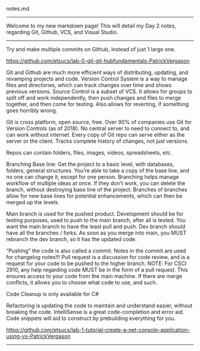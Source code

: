 notes.md

-----------------------------

Welcome to my new markdown page! This will detail my Day 2 notes, regarding Git, Github, VCS, and Visual Studio.

-----------------------------

Try and make multiple commits on Github, instead of just 1 large one.

https://github.com/etsucs/lab-0-git-git-hubfundamentals-PatrickVergason

Git and Github are much more efficient ways of distributing, updating, and revamping projects and code.
Version Control System is a way to manage files and directories, which can track changes over time and shows previous versions. 
Source Control is a subset of VCS.
It allows for groups to split off and work independently, then push changes and files to merge together, and then come for testing. Also allows for reverting, if something goes horribly wrong.


Git is cross platform, open source, free.  Over 90% of companies use Git for Version Controls (as of 2018).
No central server to need to connect to, and can work without internet.
Every copy of Git repo can serve either as the server or the client.
Tracks complete history of changes, not just versions.


Repos can contain folders, files, images, videos, spreadsheets, etc.


Branching
Base line: Get the project to a basic level, with databases, folders, general structures. You’re able to take a copy of the base line, and no one can change it, except for one person.
Branching helps manage workflow of multiple ideas at once. If they don’t work, you can delete the branch, without destroying base line of the project.
Branches of branches allow for new base lines for potential enhancements, which can then be merged up the levels.

Main branch is used for the pushed product. Development should be for testing purposes, used to push to the main branch, after all is tested.
You want the main branch to have the least pull and push.
Dev branch should have all the branches / forks.
As soon as you merge into main, you MUST rebranch the dev branch, so it has the updated code.

“Pushing” the code is also called a commit. Notes in the commit are used for changelog notes!!!
Pull request is a discussion for code review, and is a request for your code to be pushed to the higher branch.
NOTE: For CSCI 2910, any help regarding code MUST be in the form of a pull request. This ensures access to your code from the main machine.
If there are merge conflicts, it allows you to choose what code to use, and such.

Code Cleanup is only available for C#

Refactoring is updating the code to maintain and understand easier, without breaking the code.
IntelliSense is a great code-completion and error aid.
Code snippets will aid to construct by prebuilding everything for you.

https://github.com/etsucs/lab-1-tutorial-create-a-net-console-application-using-vs-PatrickVergason

-----------------------------
